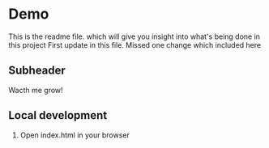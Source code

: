 # Demo

This is the readme file. which will give you insight into what's being done in this project
First update in this file. Missed one change which included here


## Subheader

Wacth me grow!

## Local development 

1. Open index.html in your browser
